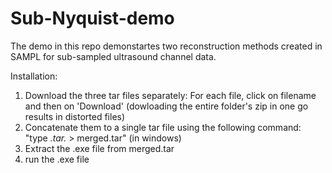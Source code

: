 # Sub-Nyquist-demo

The demo in this repo demonstartes two reconstruction methods created in SAMPL for sub-sampled ultrasound channel data.

Installation:
1) Download the three tar files separately: For each file, click on filename and then on 'Download' (dowloading the entire folder's zip in one go results in distorted files)
2) Concatenate them to a single tar file using the following command:
"type *.tar.* > merged.tar"
(in windows)
3) Extract the .exe file from merged.tar
4) run the .exe file
